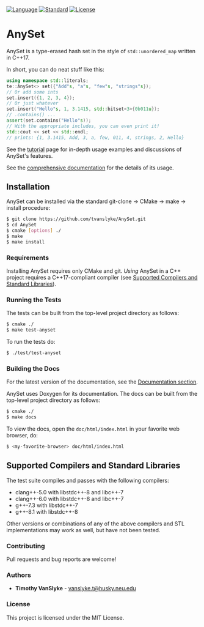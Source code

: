 [![Language](https://img.shields.io/badge/language-C++-blue.svg)](https://isocpp.org/) [![Standard](https://img.shields.io/badge/C%2B%2B-17-blue.svg)](https://en.wikipedia.org/wiki/C%2B%2B#Standardization) [![License](https://img.shields.io/badge/license-MIT-blue.svg)](https://opensource.org/licenses/MIT)
# AnySet
AnySet is a type-erased hash set in the style of `std::unordered_map` written in C++17.

In short, you can do neat stuff like this:

```c++
using namespace std::literals;
te::AnySet<> set({"Add"s, "a"s, "few"s, "strings"s});
// Or add some ints
set.insert({1, 2, 3, 4});
// Or just whatever
set.insert("Hello"s, 1, 3.1415, std::bitset<3>{0b011u});
// .contains() ... 
assert(set.contains("Hello"s));
// With the appropriate includes, you can even print it!
std::cout << set << std::endl;
// prints: {1, 3.1415, Add, 3, a, few, 011, 4, strings, 2, Hello}
```

See the [tutorial](doc/tutorial/README.md) page for in-depth usage examples and discussions of AnySet's features.

See the [comprehensive documentation](https://tvanslyke.github.io/AnySetDocs/) for the details of its usage.

## Installation
AnySet can be installed via the standard git-clone -> CMake -> make -> install procedure:
```sh
$ git clone https://github.com/tvanslyke/AnySet.git
$ cd AnySet
$ cmake [options] ./
$ make
$ make install
```

### Requirements
Installing AnySet requires only CMake and git.  *Using* AnySet in a C++ project requires a C++17-compliant compiler (see [Supported Compilers and Standard Libraries](#supported-compilers-and-standard-libraries)).

### Running the Tests
The tests can be built from the top-level project directory as follows:
```sh
$ cmake ./
$ make test-anyset
```

To run the tests do:
```sh
$ ./test/test-anyset
```

### Building the Docs
For the latest version of the documentation, see the [Documentation section](#documentation).

AnySet uses Doxygen for its documentation.  The docs can be built from the top-level project directory as follows:
```sh
$ cmake ./
$ make docs
```

To view the docs, open the `doc/html/index.html` in your favorite web browser, do:
```sh
$ <my-favorite-browser> doc/html/index.html
```

## Supported Compilers and Standard Libraries
The test suite compiles and passes with the following compilers:
* clang++-5.0 with libstdc++-8 and libc++-7
* clang++-6.0 with libstdc++-8 and libc++-7
* g++-7.3 with libstdc++-7
* g++-8.1 with libstdc++-8

Other versions or combinations of any of the above compilers and STL implementations may work as well, but have not been tested.

### Contributing
Pull requests and bug reports are welcome!

### Authors
* **Timothy VanSlyke** - vanslyke.t@husky.neu.edu

### License
This project is licensed under the MIT License.
